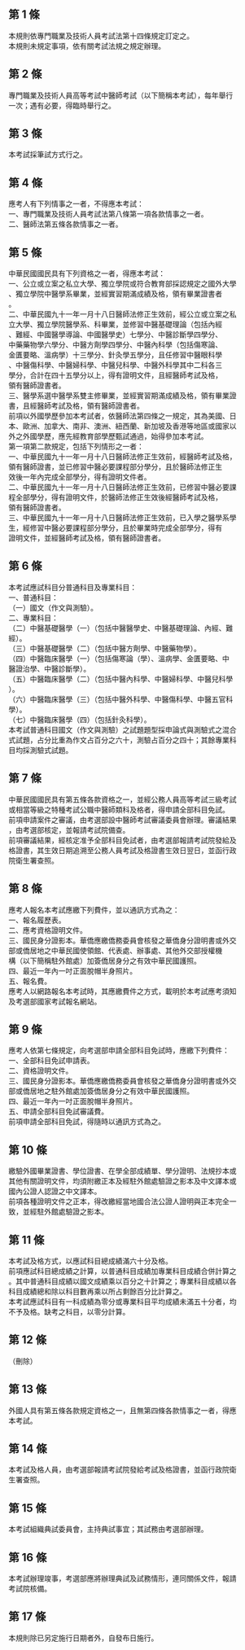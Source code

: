 第 1 條
-------
本規則依專門職業及技術人員考試法第十四條規定訂定之。  
本規則未規定事項，依有關考試法規之規定辦理。

第 2 條
-------
專門職業及技術人員高等考試中醫師考試（以下簡稱本考試），每年舉行  
一次；遇有必要，得臨時舉行之。

第 3 條
-------
本考試採筆試方式行之。

第 4 條
-------
應考人有下列情事之一者，不得應本考試：   
一、專門職業及技術人員考試法第八條第一項各款情事之一者。   
二、醫師法第五條各款情事之一者。

第 5 條
-------
中華民國國民具有下列資格之一者，得應本考試：   
一、公立或立案之私立大學、獨立學院或符合教育部採認規定之國外大學  
    、獨立學院中醫學系畢業，並經實習期滿成績及格，領有畢業證書者  
    。  
二、中華民國九十一年一月十八日醫師法修正生效前，經公立或立案之私  
    立大學、獨立學院醫學系、科畢業，並修習中醫基礎理論（包括內經  
    、難經、中國醫學導論、中國醫學史）七學分、中醫診斷學四學分、  
    中藥藥物學六學分、中醫方劑學四學分、中醫內科學（包括傷寒論、  
    金匱要略、溫病學）十三學分、針灸學五學分，且任修習中醫眼科學  
    、中醫傷科學、中醫婦科學、中醫兒科學、中醫外科學其中二科各三  
    學分，合計在四十五學分以上，得有證明文件，且經醫師考試及格，  
    領有醫師證書者。  
三、醫學系選中醫學系雙主修畢業，並經實習期滿成績及格，領有畢業證  
    書，且經醫師考試及格，領有醫師證書者。  
前項以外國學歷參加本考試者，依醫師法第四條之一規定，其為美國、日  
本、歐洲、加拿大、南非、澳洲、紐西蘭、新加坡及香港等地區或國家以  
外之外國學歷，應先經教育部學歷甄試通過，始得參加本考試。  
第一項第二款規定，包括下列情形之一者：   
一、中華民國九十一年一月十八日醫師法修正生效前，經醫師考試及格，  
    領有醫師證書，並已修習中醫必要課程部分學分，且於醫師法修正生  
    效後一年內完成全部學分，得有證明文件者。  
二、中華民國九十一年一月十八日醫師法修正生效前，已修習中醫必要課  
    程全部學分，得有證明文件，於醫師法修正生效後經醫師考試及格，  
    領有醫師證書者。  
三、中華民國九十一年一月十八日醫師法修正生效前，已入學之醫學系學  
    生，經修習中醫必要課程部分學分，且於畢業時完成全部學分，得有  
    證明文件，並經醫師考試及格，領有醫師證書者。

第 6 條
-------
本考試應試科目分普通科目及專業科目：   
一、普通科目：   
（一）國文（作文與測驗）。   
二、專業科目：　　   
（二）中醫基礎醫學（一）（包括中醫醫學史、中醫基礎理論、內經、難  
      經）。  
（三）中醫基礎醫學（二）（包括中醫方劑學、中醫藥物學）。   
（四）中醫臨床醫學（一）（包括傷寒論（學）、溫病學、金匱要略、中  
      醫證治學、中醫診斷學）。  
（五）中醫臨床醫學（二）（包括中醫內科學、中醫婦科學、中醫兒科學  
      ）。  
（六）中醫臨床醫學（三）（包括中醫外科學、中醫傷科學、中醫五官科  
      學）。  
（七）中醫臨床醫學（四）（包括針灸科學）。   
本考試普通科目國文（作文與測驗）之試題題型採申論式與測驗式之混合  
式試題，占分比重為作文占百分之六十，測驗占百分之四十；其餘專業科  
目均採測驗式試題。

第 7 條
-------
中華民國國民具有第五條各款資格之一，並經公務人員高等考試三級考試  
或相當等級之特種考試公職中醫師類科及格者，得申請全部科目免試。  
前項申請案件之審議，由考選部設中醫師考試審議委員會辦理。審議結果  
，由考選部核定，並報請考試院備查。  
前項審議結果，經核定准予全部科目免試者，由考選部報請考試院發給及  
格證書，其生效日期追溯至公務人員考試及格證書生效日翌日，並函行政  
院衛生署查照。　　

第 8 條
-------
應考人報名本考試應繳下列費件，並以通訊方式為之：   
一、報名履歷表。   
二、應考資格證明文件。   
三、國民身分證影本。華僑應繳僑務委員會核發之華僑身分證明書或外交  
    部或僑居地之中華民國使領館、代表處、辦事處、其他外交部授權機  
    構（以下簡稱駐外館處）加簽僑居身分之有效中華民國護照。　　  
四、最近一年內一吋正面脫帽半身照片。   
五、報名費。   
應考人以網路報名本考試時，其應繳費件之方式，載明於本考試應考須知  
及考選部國家考試報名網站。

第 9 條
-------
應考人依第七條規定，向考選部申請全部科目免試時，應繳下列費件：   
一、全部科目免試申請表。   
二、資格證明文件。   
三、國民身分證影本。華僑應繳僑務委員會核發之華僑身分證明書或外交  
    部或僑居地之駐外館處加簽僑居身分之有效中華民國護照。  
四、最近一年內一吋正面脫帽半身照片。   
五、申請全部科目免試審議費。   
前項申請全部科目免試，得隨時以通訊方式為之。

第 10 條
--------
繳驗外國畢業證書、學位證書、在學全部成績單、學分證明、法規抄本或  
其他有關證明文件，均須附繳正本及經駐外館處驗證之影本及中文譯本或  
國內公證人認證之中文譯本。  
前項各種證明文件之正本，得改繳經當地國合法公證人證明與正本完全一  
致，並經駐外館處驗證之影本。

第 11 條
--------
本考試及格方式，以應試科目總成績滿六十分及格。   
前項應試科目總成績之計算，以普通科目成績加專業科目成績合併計算之  
。其中普通科目成績以國文成績乘以百分之十計算之；專業科目成績以各  
科目成績總和除以科目數再乘以所占剩餘百分比計算之。  
本考試應試科目有一科成績為零分或專業科目平均成績未滿五十分者，均  
不予及格。缺考之科目，以零分計算。

第 12 條
--------
（刪除）

第 13 條
--------
外國人具有第五條各款規定資格之一，且無第四條各款情事之一者，得應  
本考試。

第 14 條
--------
本考試及格人員，由考選部報請考試院發給考試及格證書，並函行政院衛  
生署查照。　

第 15 條
--------
本考試組織典試委員會，主持典試事宜；其試務由考選部辦理。

第 16 條
--------
本考試辦理竣事，考選部應將辦理典試及試務情形，連同關係文件，報請  
考試院核備。

第 17 條
--------
本規則除已另定施行日期者外，自發布日施行。


